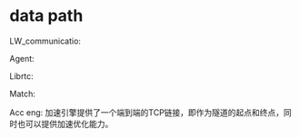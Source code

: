 # data path


LW_communicatio: 

Agent:

Librtc:


Match:


Acc eng: 加速引擎提供了一个端到端的TCP链接，即作为隧道的起点和终点，同时也可以提供加速优化能力。